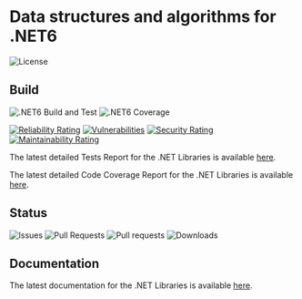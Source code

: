 # Data structures and algorithms for .NET6

![License](https://img.shields.io/github/license/antonioaversa/MoreStructures)

## Build
![.NET6 Build and Test](https://img.shields.io/github/workflow/status/antonioaversa/MoreStructures/.NET%20Build%20and%20Test)
![.NET6 Coverage](https://antonioaversa.github.io/MoreStructures/dotnet-coverage-badge/badge.svg)

[![Reliability Rating](https://sonarcloud.io/api/project_badges/measure?project=antonioaversa_mooc&metric=reliability_rating)](https://sonarcloud.io/summary/new_code?id=antonioaversa_mooc)
[![Vulnerabilities](https://sonarcloud.io/api/project_badges/measure?project=antonioaversa_mooc&metric=vulnerabilities)](https://sonarcloud.io/summary/new_code?id=antonioaversa_mooc)
[![Security Rating](https://sonarcloud.io/api/project_badges/measure?project=antonioaversa_mooc&metric=security_rating)](https://sonarcloud.io/summary/new_code?id=antonioaversa_mooc)
[![Maintainability Rating](https://sonarcloud.io/api/project_badges/measure?project=antonioaversa_mooc&metric=sqale_rating)](https://sonarcloud.io/summary/new_code?id=antonioaversa_mooc)

The latest detailed Tests Report for the .NET Libraries is available [here](https://antonioaversa.github.io/MoreStructures/dotnet-tests-report/).

The latest detailed Code Coverage Report for the .NET Libraries is available [here](https://antonioaversa.github.io/MoreStructures/dotnet-coverage-report/).

## Status
![Issues](https://img.shields.io/github/issues/antonioaversa/MoreStructures)
![Pull Requests](https://img.shields.io/github/issues-pr/antonioaversa/MoreStructures)
![Pull requests](https://img.shields.io/github/issues-pr-closed/antonioaversa/MoreStructures)
![Downloads](https://img.shields.io/github/downloads/antonioaversa/MoreStructures/total)

## Documentation
The latest documentation for the .NET Libraries is available [here](https://antonioaversa.github.io/MoreStructures/dotnet-docs-api/api/).
